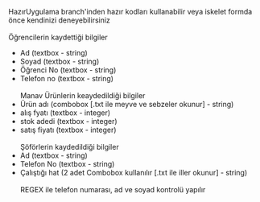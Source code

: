 HazırUygulama branch'inden hazır kodları kullanabilir veya iskelet formda önce kendinizi deneyebilirsiniz<br><br>
Öğrencilerin kaydettiği bilgiler
- Ad (textbox - string)
- Soyad (textbox - string)
- Öğrenci No (textbox - string)
- Telefon no (textbox - string)
<br><br>
Manav Ürünlerin keaydedildiği bilgiler
- Ürün adı (combobox [.txt ile meyve ve sebzeler okunur] - string)
- alış fyatı (textbox - integer)
- stok adedi (textbox - integer)
- satış fiyatı (textbox - integer)
<br><br>
Şöförlerin kaydedildiği bilgiler
- Ad (textbox - string)
- Telefon No (textbox - string)
- Çalıştığı hat (2 adet Combobox kullanılır [.txt ile iller okunur] - string)
<br><br>
REGEX ile telefon numarası, ad ve soyad kontrolü yapılır